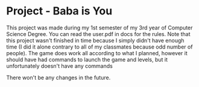 # Project - Baba is You
This project was made during my 1st semester of my 3rd year of Computer Science Degree.
You can read the user.pdf in docs for the rules.
Note that this project wasn't finished in time because I simply didn't have enough time (I did it alone contrary to all of my classmates because odd number of people). 
The game does work all according to what I planned, however it should have had commands to launch the game and levels, but it unfortunately doesn't have any commands

There won't be any changes in the future.
